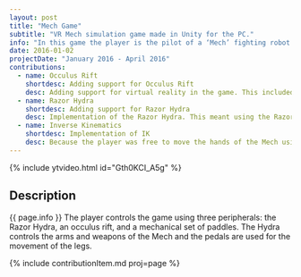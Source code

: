 ```yaml
---
layout: post
title: "Mech Game"
subtitle: "VR Mech simulation game made in Unity for the PC."
info: "In this game the player is the pilot of a ‘Mech’ fighting robot who has to protect themselves from the hordes of enemies that approach from all directions while also walking to beacons that have to be lit to complete the game."
date: 2016-01-02
projectDate: "January 2016 - April 2016"
contributions:
  - name: Occulus Rift
    shortdesc: Adding support for Occulus Rift
    desc: Adding support for virtual reality in the game. This included seting it up to work with the Occulus Rift and making sure it worked correctly in the game.
  - name: Razor Hydra
    shortdesc: Adding support for Razor Hydra
    desc: Implementation of the Razor Hydra. This meant using the Razor Hydra API and integrating it into the game. At the time of development the Hydras had already been discontinued which made development a little harder.
  - name: Inverse Kinematics
    shortdesc: Implementation of IK
    desc: Because the player was free to move the hands of the Mech using the Razor Hydras I had to implement IK to make the arms of the mech react to the movements of the player as good as possible. This can be viewed [on youtube](https://www.youtube.com/watch?v=A-OfPg-s0TE).
---
```

{% include ytvideo.html id="Gth0KCI_A5g" %}

## Description
{{ page.info }} The player controls the game using three peripherals: the Razor Hydra, an occulus rift, and a mechanical set of paddles. The Hydra controls the arms and weapons of the Mech and the pedals are used for the movement of the legs.

{% include contributionItem.md proj=page %} 